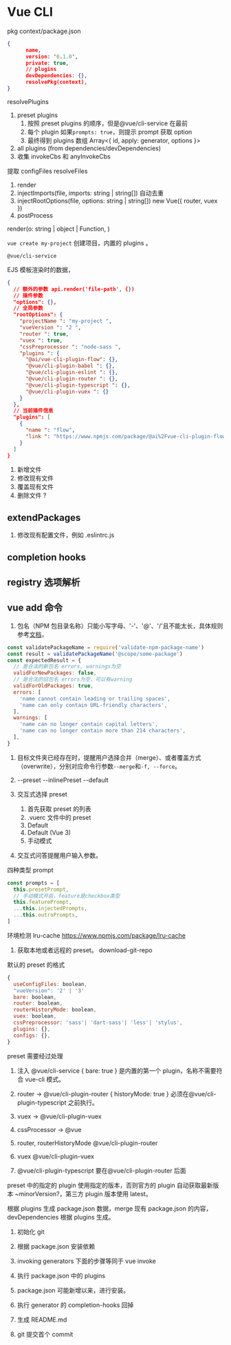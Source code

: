 # Vue CLI

pkg context/package.json

```json
{
      name,
      version: '0.1.0',
      private: true,
      // plugins
      devDependencies: {},
      resolvePkg(context),
}
```

resolvePlugins

1. preset plugins
   1. 按照 preset plugins 的顺序，但是@vue/cli-service 在最前
   1. 每个 plugin 如果`prompts: true`，则提示 prompt 获取 option
   1. 最终得到 plugins 数组 Array<{ id, apply: generator, options }>
1. all plugins (from dependencies/devDependencies)
1. 收集 invokeCbs 和 anyInvokeCbs

提取 configFiles resolveFiles

1. render
1. injectImports(file, imports: string | string[]) 自动去重
1. injectRootOptions(file, options: string | string[]) new Vue({ router, vuex })
1. postProcess

render(o: string | object | Function, )

`vue create my-project` 创建项目，内置的 plugins 。

`@vue/cli-service`

EJS 模板渲染时的数据，

```json
{
  // 额外的参数 api.render('file-path', {})
  // 插件参数
  "options": {},
  // 全局参数
  "rootOptions": {
    "projectName ": "my-project ",
    "vueVersion ": "2 ",
    "router ": true,
    "vuex ": true,
    "cssPreprocessor ": "node-sass ",
    "plugins ": {
      "@ai/vue-cli-plugin-flow": {},
      "@vue/cli-plugin-babel ": {},
      "@vue/cli-plugin-eslint ": {},
      "@vue/cli-plugin-router ": {},
      "@vue/cli-plugin-typescript ": {},
      "@vue/cli-plugin-vuex ": {}
    }
  },
  // 当前插件信息
  "plugins": [
    {
      "name ": "flow",
      "link ": "https://www.npmjs.com/package/@ai%2Fvue-cli-plugin-flow"
    }
  ]
}
```

1. 新增文件
1. 修改现有文件
1. 覆盖现有文件
1. 删除文件 ?

## extendPackages

1. 修改现有配置文件，例如 .eslintrc.js

## completion hooks

## registry 选项解析

## vue add 命令

1. 包名（NPM 包目录名称）只能小写字母、'-'、'@'、'/'且不能太长，具体规则参考[文档](https://github.com/npm/validate-npm-package-name#naming-rules)，

```js
const validatePackageName = require('validate-npm-package-name')
const result = validatePackageName('@scope/some-package')
const expectedResult = {
  // 是合法的新包名 errors, warnings为空
  validForNewPackages: false,
  // 是合法的旧包名 errors为空，可以有warning
  validForOldPackages: true,
  errors: [
    'name cannot contain leading or trailing spaces',
    'name can only contain URL-friendly characters',
  ],
  warnings: [
    'name can no longer contain capital letters',
    'name can no longer contain more than 214 characters',
  ],
}
```

1. 目标文件夹已经存在时，提醒用户选择合并（merge）、或者覆盖方式（overwrite），分别对应命令行参数`--merge`和`-f, --force`。

1. --preset --inlinePreset --default
1. 交互式选择 preset

   1. 首先获取 preset 的列表
   1. .vuerc 文件中的 preset
   1. Default
   1. Default (Vue 3)
   1. 手动模式

1. 交互式问答提醒用户输入参数。

四种类型 prompt

```js
const prompts = [
  this.presetPrompt,
  // 手动模式开启，feature是checkbox类型
  this.featurePrompt,
  ...this.injectedPrompts,
  ...this.outroPrompts,
]
```

环境检测 lru-cache https://www.npmjs.com/package/lru-cache

1. 获取本地或者远程的 preset。 download-git-repo

默认的 preset 的格式

```js
{
  useConfigFiles: boolean,
  "vueVersion": '2' | '3'
  bare: boolean,
  router: boolean,
  routerHistoryMode: boolean,
  vuex: boolean,
  cssPreprocessor: 'sass'| 'dart-sass'| 'less'| 'stylus',
  plugins: {},
  configs: {},
}
```

preset 需要经过处理

1. 注入 @vue/cli-service { bare: true } 是内置的第一个 plugin，名称不需要符合 vue-cli 模式。
1. router -> @vue/cli-plugin-router { historyMode: true } 必须在@vue/cli-plugin-typescript 之前执行。
1. vuex -> @vue/cli-plugin-vuex
1. cssProcessor -> @vue

1. router, routerHistoryMode @vue/cli-plugin-router
1. vuex @vue/cli-plugin-vuex
1. @vue/cli-plugin-typescript 要在@vue/cli-plugin-router 后面

preset 中的指定的 plugin 使用指定的版本，否则官方的 plugin 自动获取最新版本 ~minorVersion?，第三方 plugin 版本使用 latest。

根据 plugins 生成 package.json 数据，merge 现有 package.json 的内容，devDependencies 根据 plugins 生成。

1. 初始化 git
1. 根据 package.json 安装依赖

1. invoking generators 下面的步骤等同于 vue invoke
1. 执行 package.json 中的 plugins
1. package.json 可能新增以来，进行安装。
1. 执行 generator 的 completion-hooks 回掉
1. 生成 README.md
1. git 提交首个 commit
